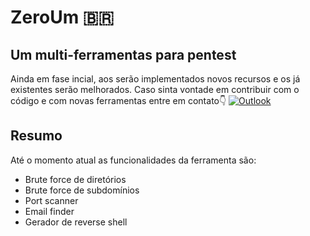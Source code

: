 # ZeroUm 🇧🇷

## Um multi-ferramentas para pentest
Ainda em fase incial, aos serão implementados novos recursos e os já existentes serão melhorados.
Caso sinta vontade em contribuir com o código e com novas ferramentas entre em contato👇
[![Outlook](https://img.shields.io/badge/Microsoft_Outlook-0078D4?style=for-the-badge&logo=microsoft-outlook&logoColor=white)]("vitormdluzz2003@outlook.com")

## Resumo
Até o momento atual as funcionalidades da ferramenta são:
- Brute force de diretórios
- Brute force de subdomínios
- Port scanner
- Email finder
- Gerador de reverse shell

